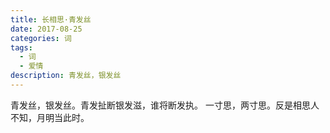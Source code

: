 ```yaml
---
title: 长相思·青发丝
date: 2017-08-25
categories: 词
tags:
  - 词
  - 爱情
description: 青发丝，银发丝
---
```


青发丝，银发丝。青发扯断银发滋，谁将断发执。
一寸思，两寸思。反是相思人不知，月明当此时。